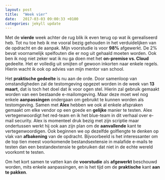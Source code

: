 ```yaml
---
layout: post
title:  "Week vier"
date:   2017-03-03 09:00:33 +0100
categories: jekyll update
---
```

Met de **vierde** week achter de rug blik ik even terug op wat ik gerealiseerd heb. Tot nu toe heb ik me vooral bezig gehouden in het verduidelijken van de opdracht en de aanpak. Mijn voorstudie is voor **98%** afgewerkt. De 2% bevat voornamelijk spelfouten die er nog uit gehaald moeten worden. Ook ben ik nog niet zeker wat ik nu ga doen met het **on-premise vs. Cloud** gedeelte. Het er volledig uit smijten of gewoon inkorten naar enkele regels. Hierin wacht ik ook op advies van mijn mentor van school.


Het **praktische gedeelte** is nu aan de orde. Door samenloop van omstandigheden zal de testomgeving opgezet worden in de week van **13 maart**, dat is toch het doel dat ik voor ogen stel. Hierin zal gebruik gemaakt worden van een bestaande e-mailomgeving. Maar deze moet wel nog enkele **aanpassingen** ondergaan om gebruikt te kunnen worden als testomgeving. Samen met **Alex** hebben we ook al enkele afspraken gemaakt om elke vendor op een goede en **gelijke** manier te testen. Alex vertegenwoordigt het red-team en ik het blue-team in dit verhaal over e-mail security. Alex is momenteel druk bezig met zijn scriptie maar ondertussen werkt hij ook aan zijn plan om de **aanvallende** kant te vertegenwoordigen. Ook beginnen we op dezelfde golflengte te denken op vlak van **afbakening** van de opdracht. Bijvoorbeeld is het interessanter om de top tien meest voorkomende bestandsextensie in malafide e-mails te testen dan een bestandextensie te gebruiken dat niet in de echte wereld voorkomt te testen.


Om het kort samen te vatten kan de **voorstudie** als **afgewerkt** beschouwd worden, mits enkele aanpassingen, en is het tijd om de **praktische** kant **aan te pakken**.
